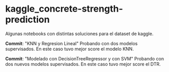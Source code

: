 # kaggle_concrete-strength-prediction
Algunas notebooks con distintas soluciones para el dataset de kaggle. 

**Commit**: "KNN y Regresion Lineal"
Probando con dos modelos supervisados. En este caso tuvo mejor score el modelo KNN. 

**Commit**: "Modelado con DecisionTreeRegressor y con SVM"
Probando con dos nuevos modelos supervisados. En este caso tuvo mejor score el DTR. 


